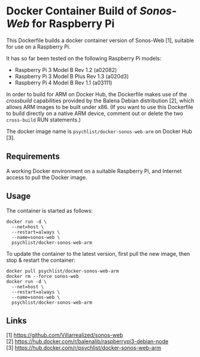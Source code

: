 # Docker Container Build of *Sonos-Web* for Raspberry Pi

This Dockerfile builds a docker container version of Sonos-Web [1], suitable for use on a Raspberry Pi.

It has so far been tested on the following Raspberry Pi models:

* Raspberry Pi 3 Model B Rev 1.2 (a02082)
* Raspberry Pi 3 Model B Plus Rev 1.3 (a020d3)
* Raspberry Pi 4 Model B Rev 1.1 (a03111)

In order to build for ARM on Docker Hub, the Dockerfile makes use of the *crossbuild* capabilities provided by the Balena Debian distribution [2], which allows ARM images to be built under x86. (If you want to use this Dockerfile to build directly on a native ARM device, comment out or delete the two `cross-build` RUN statements.)

The docker image name is `psychlist/docker-sonos-web-arm` on Docker Hub [3].

## Requirements

A working Docker environment on a suitable Raspberry Pi, and Internet access to pull the Docker image.

## Usage

The container is started as follows:

```
docker run -d \
  --net=host \
  --restart=always \
  --name=sonos-web \
  psychlist/docker-sonos-web-arm
```
  
To update the container to the latest version, first pull the new image, then stop & restart the container:

```
docker pull psychlist/docker-sonos-web-arm
docker rm --force sonos-web
docker run -d \
  --net=host \
  --restart=always \
  --name=sonos-web \
  psychlist/docker-sonos-web-arm
```

## Links

[1] https://github.com/Villarrealized/sonos-web \
[2] https://hub.docker.com/r/balenalib/raspberrypi3-debian-node \
[3] https://hub.docker.com/r/psychlist/docker-sonos-web-arm
